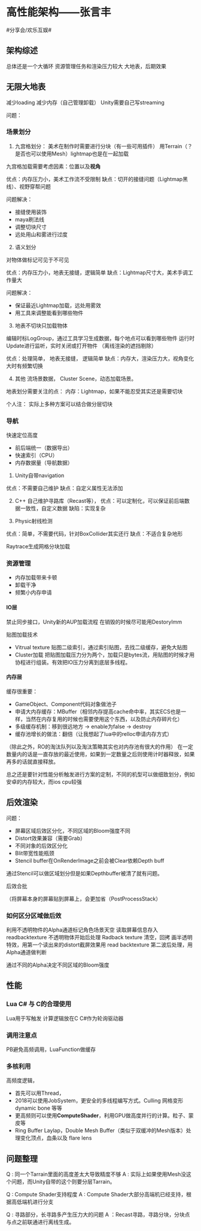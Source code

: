 # 高性能架构——张言丰
#分享会/欢乐互娱#

## 架构综述
总体还是一个大循环
资源管理任务和渲染压力较大
大地表，后期效果

## 无限大地表
减少loading
减少内存（自己管理卸载）
Unity需要自己写streaming

问题：
### 场景划分
1. 九宫格划分：
美术在制作时需要进行分块（有一些可用插件）
用Terrain（？是否也可以使用Mesh）lightmap也是在一起加载

九宫格加载需要考虑因素：位置以及**视角**

优点：内存压力小，美术工作流不受限制
缺点：切开的接缝问题（Lightmap黑线）、视野穿帮问题

问题解决：
* 接缝使用装饰
* maya刷法线
* 调整切块尺寸
* 远处用山和雾进行过度

2. 语义划分

对物体做标记可见于不可见

优点：内存压力小，地表无接缝，逻辑简单
缺点：Lightmap尺寸大，美术手调工作量大

问题解决：
* 保证最近Lightmap加载，远处用雾效
* 用工具来调整能看到哪些物件

3. 地表不切块只加载物体

编辑时标LogGroup，通过工具学习生成数据，每个地点可以看到哪些物件
运行时Update进行监听，实时关闭或打开物件
（离线渲染的遮挡剔除）

优点：处理简单， 地表无接缝， 逻辑简单
缺点：内存大，渲染压力大，视角变化大时有频繁切换

4. 其他
流场景数据，
Cluster Scene，动态加载场景。

地表划分需要关注的点：
内存：Lightmap，如果不能忍受其实还是需要切块

个人注： 实际上多种方案可以结合做分层切块

### 导航

快速定位高度
* 前后端统一（数据导出）
* 快速索引（CPU）
* 内存数据量（导航数据）

1. Unity自带navigation

优点：不需要自己维护
缺点：自定义属性无法添加

2. C++
自己维护寻路库（Recast等），
优点：可以定制化，可以保证前后端数据一致性，自定义数据
缺陷：实现复杂

3. Physic射线检测

优点：简单，不需要代码，针对BoxCollider其实还行
缺点：不适合复杂地形

Raytrace生成网格分块加载

### 资源管理

* 内存加载带来卡顿
* 卸载干净
* 频繁小内存申请

#### IO层
禁止同步接口，Unity新的AUP加载流程
在销毁的时候尽可能用DestoryImm

贴图加载技术

* Vitrual texture
贴图二级索引，通过索引贴图，去找二级缓存，避免大贴图
* Cluster加载
把贴图加载压力分为两个，加载只是bytes流，用贴图的时候才用协程进行组装。有效把IO压力分离到底层多线程。

#### 内存层
缓存很重要：
* GameObject、Component代码对象做池子
* 申请大内存缓存：MBuffer（相邻内存提高cache命中率，其实ECS也是一样，当然在内存复用的时候也需要使用这个东西，以及防止内存碎片化）
* 多级缓存机制：移到很远地方 -> enable为false -> destroy
* 缓存池增长的做法：翻倍（让我想起了lua中的relloc申请内存方式）

（除此之外，RO的淘汰队列以及淘汰策略其实也对内存池有很大的作用）
在一定数量内的话是一直存放的最近使用，如果到一定数量之后则使用计时器释放，如果再多的话就直接释放。

总之还是要针对性能分析触发进行方案的定制，不同的机型可以做细致划分，例如安卓的内存较大，而ios cpu较强

## 后效渲染
问题：
* 屏幕区域后效区分化，不同区域的Bloom强度不同
* Distort效果兼容（需要Grab）
* 不同对象的后效区分化
* Blit带宽性能瓶颈
* Stencil buffer在OnRenderImage之前会被Clear依赖Depth buff

通过Stencil可以做区域划分但是如果Depthbuffer被清了就有问题。

后效合批

（将屏幕本身的屏幕贴到屏幕上，会更加省（PostProcessStack）


### 如何区分区域做后效

利用不透明物件的Alpha通道标记角色场景天空
读取屏幕信息存入readbacktexture
不透明物体开始后处理
Radback texture 清空，回拷
画半透明特效，用第一个读出来的distort截屏效果用 read backtexture
第二波后处理，用Alpha通道做判断

通过不同的Alpha决定不同区域的Bloom强度

## 性能

### Lua C# 与 C的合理使用
Lua用于写触发
计算逻辑放在C
C#作为轮询驱动器

### 调用注意点
PB避免高频调用，LuaFunction做缓存

### 多核利用
高频度逻辑，
* 首先可以用Thread，
* 2018可以使用JobSystem，更安全的多线程编写方式。Culling 网格变形 dynamic bone 等等
* 更高频则可以使用**ComputeShader**，利用GPU做高度并行的计算。粒子、蒙皮等
* Ring Buffer Laylap，Double Mesh Buffer（类似于双缓冲的Mesh版本）处理变化顶点，血条以及 flare lens

## 问题整理
Q : 同一个Tarrain里面的高度差太大导致精度不够
A : 实际上如果使用Mesh没这个问题，而Unity自带的这个则要分层Tarrain。

Q : Compute Shader支持程度
A : Compute Shader大部分高端机已经支持，根据高低端机进行分支

Q : 寻路部分，长寻路多产生压力大的问题
A ：Recast寻路，寻路分块，分块点与点之前联通进行离线生成。








